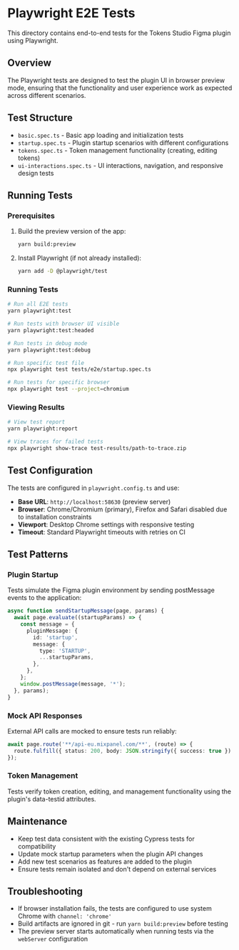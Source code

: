 # Playwright E2E Tests

This directory contains end-to-end tests for the Tokens Studio Figma plugin using Playwright.

## Overview

The Playwright tests are designed to test the plugin UI in browser preview mode, ensuring that the functionality and user experience work as expected across different scenarios.

## Test Structure

- `basic.spec.ts` - Basic app loading and initialization tests
- `startup.spec.ts` - Plugin startup scenarios with different configurations
- `tokens.spec.ts` - Token management functionality (creating, editing tokens)
- `ui-interactions.spec.ts` - UI interactions, navigation, and responsive design tests

## Running Tests

### Prerequisites

1. Build the preview version of the app:
   ```bash
   yarn build:preview
   ```

2. Install Playwright (if not already installed):
   ```bash
   yarn add -D @playwright/test
   ```

### Running Tests

```bash
# Run all E2E tests
yarn playwright:test

# Run tests with browser UI visible
yarn playwright:test:headed

# Run tests in debug mode
yarn playwright:test:debug

# Run specific test file
npx playwright test tests/e2e/startup.spec.ts

# Run tests for specific browser
npx playwright test --project=chromium
```

### Viewing Results

```bash
# View test report
yarn playwright:report

# View traces for failed tests
npx playwright show-trace test-results/path-to-trace.zip
```

## Test Configuration

The tests are configured in `playwright.config.ts` and use:

- **Base URL**: `http://localhost:58630` (preview server)
- **Browser**: Chrome/Chromium (primary), Firefox and Safari disabled due to installation constraints
- **Viewport**: Desktop Chrome settings with responsive testing
- **Timeout**: Standard Playwright timeouts with retries on CI

## Test Patterns

### Plugin Startup

Tests simulate the Figma plugin environment by sending postMessage events to the application:

```typescript
async function sendStartupMessage(page, params) {
  await page.evaluate((startupParams) => {
    const message = {
      pluginMessage: {
        id: 'startup',
        message: {
          type: 'STARTUP',
          ...startupParams,
        },
      },
    };
    window.postMessage(message, '*');
  }, params);
}
```

### Mock API Responses

External API calls are mocked to ensure tests run reliably:

```typescript
await page.route('**/api-eu.mixpanel.com/**', (route) => {
  route.fulfill({ status: 200, body: JSON.stringify({ success: true }) });
});
```

### Token Management

Tests verify token creation, editing, and management functionality using the plugin's data-testid attributes.

## Maintenance

- Keep test data consistent with the existing Cypress tests for compatibility
- Update mock startup parameters when the plugin API changes
- Add new test scenarios as features are added to the plugin
- Ensure tests remain isolated and don't depend on external services

## Troubleshooting

- If browser installation fails, the tests are configured to use system Chrome with `channel: 'chrome'`
- Build artifacts are ignored in git - run `yarn build:preview` before testing
- The preview server starts automatically when running tests via the `webServer` configuration
